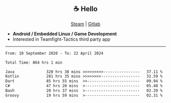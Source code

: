 <h2 align="center"> ☕ Hello </h2>

<p align="center">
  <a href="https://steamcommunity.com/id/Niforances/">Steam</a> |
  <a href="https://gitlab.com/niforances">Gitlab</a>
</p>

 - **Android / Embedded Linux / Game Development**
 - Interested in Teamfight-Tactics third party app

------

<!--START_SECTION:waka-->

```txt
From: 10 September 2020 - To: 22 April 2024

Total Time: 864 hrs 1 min

Java              320 hrs 38 mins >>>>>>>>>----------------   37.11 %
Kotlin            281 hrs 35 mins >>>>>>>>-----------------   32.59 %
Dart              85 hrs 55 mins  >>-----------------------   09.94 %
C#                47 hrs 20 mins  >------------------------   05.48 %
Bash              20 hrs 37 mins  >------------------------   02.39 %
Groovy            19 hrs 59 mins  >------------------------   02.31 %
```

<!--END_SECTION:waka-->
